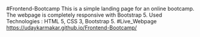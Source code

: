 #Frontend-Bootcamp
This is a simple landing page for an online bootcamp. The webpage is completely responsive with Bootstrap 5. Used Technologies : HTML 5, CSS 3, Bootstrap 5.
#Live_Webpage
https://udaykarmakar.github.io/Frontend-Bootcamp/